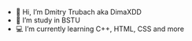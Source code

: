- 👋 Hi, I’m Dmitry Trubach aka DimaXDD
- 🌱 I’m study in BSTU
- 💻 I’m currently learning C++, HTML, CSS and more

